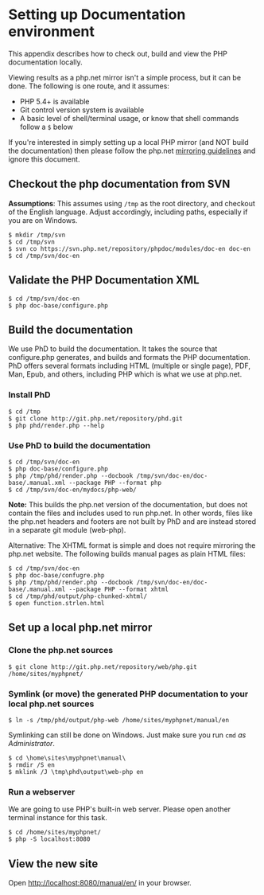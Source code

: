 # Setting up Documentation environment
This appendix describes how to check out, build and view the PHP documentation locally.

Viewing results as a php.net mirror isn't a simple process, but it can be done.
The following is one route, and it assumes:

- PHP 5.4+ is available
- Git control version system is available
- A basic level of shell/terminal usage, or know that shell commands follow a `$` below

If you're interested in simply setting up a local PHP mirror (and NOT build the documentation) then
please follow the php.net [mirroring guidelines](http://php.net/mirroring) and ignore this document.

## Checkout the php documentation from SVN
**Assumptions**: This assumes using `/tmp` as the root directory, and checkout of the English language.
Adjust accordingly, including paths, especially if you are on Windows.

```
$ mkdir /tmp/svn
$ cd /tmp/svn
$ svn co https://svn.php.net/repository/phpdoc/modules/doc-en doc-en
$ cd /tmp/svn/doc-en
```

## Validate the PHP Documentation XML
```
$ cd /tmp/svn/doc-en
$ php doc-base/configure.php
```

## Build the documentation
We use PhD to build the documentation. It takes the source that configure.php generates, and builds
and formats the PHP documentation. PhD offers several formats including HTML (multiple or single page),
PDF, Man, Epub, and others, including PHP which is what we use at php.net.

### Install PhD
```
$ cd /tmp
$ git clone http://git.php.net/repository/phd.git
$ php phd/render.php --help
```

### Use PhD to build the documentation
```
$ cd /tmp/svn/doc-en
$ php doc-base/configure.php
$ php /tmp/phd/render.php --docbook /tmp/svn/doc-en/doc-base/.manual.xml --package PHP --format php
$ cd /tmp/svn/doc-en/mydocs/php-web/
```

**Note:** This builds the php.net version of the documentation, but does not contain
the files and includes used to run php.net. In other words, files like the php.net
headers and footers are not built by PhD and are instead stored in a separate git
module (web-php).

Alternative: The XHTML format is simple and does not require mirroring the php.net
website. The following builds manual pages as plain HTML files:
```
$ cd /tmp/svn/doc-en
$ php doc-base/confugre.php
$ php /tmp/phd/render.php --docbook /tmp/svn/doc-en/doc-base/.manual.xml --package PHP --format xhtml
$ cd /tmp/phd/output/php-chunked-xhtml/
$ open function.strlen.html
```

## Set up a local php.net mirror
### Clone the php.net sources
```
$ git clone http://git.php.net/repository/web/php.git /home/sites/myphpnet/
```

### Symlink (or move) the generated PHP documentation to your local php.net sources
```
$ ln -s /tmp/phd/output/php-web /home/sites/myphpnet/manual/en
```

Symlinking can still be done on Windows. Just make sure you run `cmd` *as Administrator*.

```
$ cd \home\sites\myphpnet\manual\
$ rmdir /S en
$ mklink /J \tmp\phd\output\web-php en
```

### Run a webserver
We are going to use PHP's built-in web server. Please open another terminal instance for this task.

```
$ cd /home/sites/myphpnet/
$ php -S localhost:8080
```

## View the new site
Open [http://localhost:8080/manual/en/](http://localhost:8080/manual/en/) in your browser.
